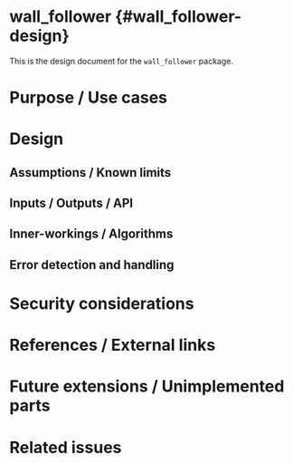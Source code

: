wall_follower {#wall_follower-design}
===========

This is the design document for the `wall_follower` package.


# Purpose / Use cases
<!-- Required -->
<!-- Things to consider:
    - Why did we implement this feature? -->


# Design
<!-- Required -->
<!-- Things to consider:
    - How does it work? -->


## Assumptions / Known limits
<!-- Required -->

## Inputs / Outputs / API
<!-- Required -->
<!-- Things to consider:
    - How do you use the package / API? -->


## Inner-workings / Algorithms
<!-- If applicable -->


## Error detection and handling
<!-- Required -->


# Security considerations
<!-- Required -->
<!-- Things to consider:
- Spoofing (How do you check for and handle fake input?)
- Tampering (How do you check for and handle tampered input?)
- Repudiation (How are you affected by the actions of external actors?).
- Information Disclosure (Can data leak?).
- Denial of Service (How do you handle spamming?).
- Elevation of Privilege (Do you need to change permission levels during execution?) -->


# References / External links
<!-- Optional -->


# Future extensions / Unimplemented parts
<!-- Optional -->


# Related issues
<!-- Required -->
